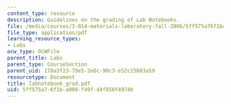 ```yaml
---
content_type: resource
description: Guidelines on the grading of Lab Notebooks.
file: /media/courses/3-014-materials-laboratory-fall-2006/5ff575a76f1ba008f49fd4f856f4974b_labnotebook_grad.pdf
file_type: application/pdf
learning_resource_types:
- Labs
ocw_type: OCWFile
parent_title: Labs
parent_type: CourseSection
parent_uid: 178a3f23-79e5-2e6c-90c3-e52c15603a59
resourcetype: Document
title: labnotebook_grad.pdf
uid: 5ff575a7-6f1b-a008-f49f-d4f856f4974b
---
```

